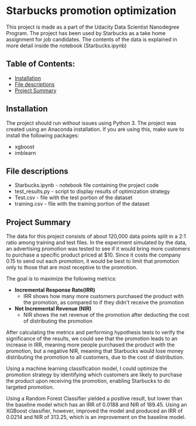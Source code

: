 # Starbucks promotion optimization
This project is made as a part of the Udacity Data Scientist Nanodegree Program. The project has been used by Starbucks as a take home assignment for job candidates. The contents of the data is explained in more detail inside the notebook (Starbucks.ipynb)

## Table of Contents:
- [Installation](#installation)
- [File descriptions](#file-descriptions)
- [Project Summary](#project-summary)

## Installation
The project should run without issues using Python 3. The project was created using an Anaconda installation. If you are using this, make sure to install the following packages:
- xgboost
- imblearn

## File descriptions
- Starbucks.ipynb - notebook file containing the project code
- test_results.py - script to display results of optimization strategy
- Test.csv - file with the test portion of the dataset
- training.csv - file with the training portion of the dataset

## Project Summary
The data for this project consists of about 120,000 data points split in a 2:1 ratio among training and test files. In the experiment simulated by the data, an advertising promotion was tested to see if it would bring more customers to purchase a specific product priced at $10. Since it costs the company 0.15 to send out each promotion, it would be best to limit that promotion only to those that are most receptive to the promotion.

The goal is to maximize the following metrics:
- **Incremental Response Rate(IRR)**
    - IRR shows how many more customers purchased the product with the promotion, as compared to if they didn't receive the promotion
- **Net Incremental Revenue (NIR)**
    - NIR shows the net revenue of the promotion after deducting the cost of distributing the promotion

After calculating the metrics and performing hypothesis tests to verify the significance of the results, we could see that the promotion leads to an increase in IRR, meaning more people purchased the product with the promotion, but a negative NIR, meaning that Starbucks would lose money distributing the promotion to all customers, due to the cost of distribution.

Using a machine learning classification model, I could optimize the promotion strategy by identifying which customers are likely to purchase the product upon receiving the promotion, enabling Starbucks to do targeted promotion. 

Using a Random Forest Classifier yielded a positive result, but lower than the baseline model which has an IRR of 0.0188 and NIR of 189.45. Using an XGBoost classifier, however, improved the model and produced an IRR of 0.0214 and NIR of 313.25, which is an improvement on the baseline model.
